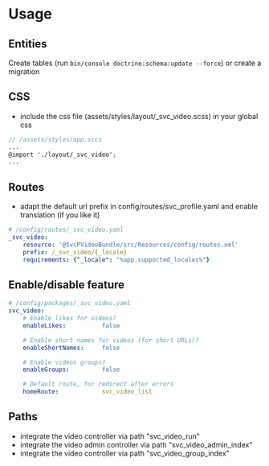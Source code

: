 # Usage

## Entities
Create tables (run `bin/console doctrine:schema:update --force`) or create a migration

## CSS
- include the css file (assets/styles/layout/_svc_video.scss) in your global css

```scss
// /assets/styles/app.sccs
...
@import './layout/_svc_video';
...
```

## Routes
- adapt the default url prefix in config/routes/svc_profile.yaml and enable translation (if you like it)

```yaml
# /config/routes/_svc_video.yaml
_svc_video:
    resource: '@SvcPVideoBundle/src/Resources/config/routes.xml'
    prefix: /_svc_video/{_locale}
    requirements: {"_locale": "%app.supported_locales%"}
```

## Enable/disable feature
```yaml
# /config/packages/_svc_video.yaml
svc_video:
    # Enable likes for videos?
    enableLikes:          false

    # Enable short names for videos (for short URLs)?
    enableShortNames:     false

    # Enable videos groups?
    enableGroups:         false

    # Default route, for redirect after errors
    homeRoute:            svc_video_list
```


## Paths
- integrate the video controller via path "svc_video_run"
- integrate the video admin controller via path "svc_video_admin_index"
- integrate the video controller via path "svc_video_group_index"

